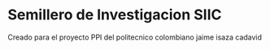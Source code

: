 # Semillero de Investigacion SIIC
Creado para el proyecto PPI del politecnico colombiano jaime isaza cadavid
